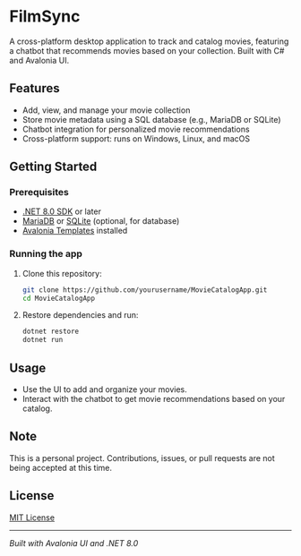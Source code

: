 # FilmSync

A cross-platform desktop application to track and catalog movies, featuring a chatbot that recommends movies based on your collection. Built with C# and Avalonia UI.

## Features

- Add, view, and manage your movie collection  
- Store movie metadata using a SQL database (e.g., MariaDB or SQLite)  
- Chatbot integration for personalized movie recommendations  
- Cross-platform support: runs on Windows, Linux, and macOS  

## Getting Started

### Prerequisites

- [.NET 8.0 SDK](https://dotnet.microsoft.com/en-us/download) or later  
- [MariaDB](https://mariadb.org/) or [SQLite](https://www.sqlite.org/index.html) (optional, for database)  
- [Avalonia Templates](https://avaloniaui.net/) installed

### Running the app

1. Clone this repository:

   ```bash
   git clone https://github.com/yourusername/MovieCatalogApp.git
   cd MovieCatalogApp
   ```

2. Restore dependencies and run:

   ```bash
   dotnet restore
   dotnet run
   ```

## Usage

- Use the UI to add and organize your movies.  
- Interact with the chatbot to get movie recommendations based on your catalog.

## Note

This is a personal project. Contributions, issues, or pull requests are not being accepted at this time.

## License

[MIT License](LICENSE)

---

*Built with Avalonia UI and .NET 8.0*
